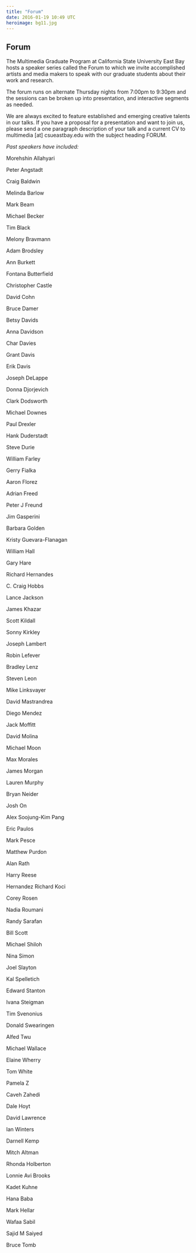 ```yaml
---
title: "Forum"
date: 2016-01-19 10:49 UTC
heroimage: bg11.jpg
---
```

Forum
----

The Multimedia Graduate Program at California State University East Bay hosts a speaker series called the Forum to which we invite accomplished artists and media makers to speak with our graduate students about their work and research.  

The forum runs on alternate Thursday nights from 7:00pm to 9:30pm and the sessions can be broken up into presentation, and interactive segments as needed.

We are always excited to feature established and emerging creative talents in our talks. If you have a proposal for a presentation and want to join us, please send a one paragraph description of your talk and a current CV to multimedia [at] csueastbay.edu with the subject heading FORUM.


*Past speakers have included:*

Morehshin Allahyari

Peter Angstadt

Craig Baldwin

Melinda Barlow

Mark Beam

Michael Becker

Tim Black

Melony Bravmann

Adam Brodsley

Ann Burkett

Fontana Butterfield

Christopher Castle

David Cohn

Bruce Damer

Betsy Davids

Anna Davidson

Char Davies

Grant Davis

Erik Davis

Joseph DeLappe

Donna Djorjevich

Clark Dodsworth

Michael Downes

Paul Drexler

Hank Duderstadt

Steve Durie

William Farley

Gerry Fialka

Aaron Florez

Adrian Freed

Peter J Freund

Jim Gasperini

Barbara Golden

Kristy Guevara-Flanagan

William Hall

Gary Hare

Richard Hernandes

C. Craig Hobbs

Lance Jackson

James Khazar

Scott Kildall

Sonny Kirkley

Joseph Lambert

Robin Lefever

Bradley Lenz

Steven Leon

Mike Linksvayer

David Mastrandrea

Diego Mendez

Jack Moffitt

David Molina

Michael Moon

Max Morales

James Morgan

Lauren Murphy

Bryan Neider

Josh On

Alex Soojung-Kim Pang

Eric Paulos

Mark Pesce

Matthew Purdon

Alan Rath

Harry Reese

Hernandez Richard Koci

Corey Rosen

Nadia Roumani

Randy Sarafan

Bill Scott

Michael Shiloh

Nina Simon

Joel Slayton

Kal Spelletich

Edward Stanton

Ivana Steigman

Tim Svenonius

Donald Swearingen

Alfed Twu

Michael Wallace

Elaine Wherry

Tom White

Pamela Z

Caveh Zahedi

Dale Hoyt

David Lawrence

Ian Winters

Darnell Kemp

Mitch Altman

Rhonda Holberton

Lonnie Avi Brooks

Kadet Kuhne

Hana Baba

Mark Hellar

Wafaa Sabil

Sajid M Saiyed

Bruce Tomb
